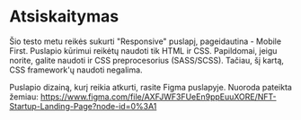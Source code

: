 # Atsiskaitymas
Šio testo metu reikės sukurti "Responsive" puslapį, pageidautina - Mobile First. Puslapio kūrimui reikėtų naudoti tik HTML ir CSS. Papildomai, jeigu norite, galite naudoti ir CSS preprocesorius (SASS/SCSS). Tačiau, šį kartą, CSS framework'ų naudoti negalima.

Puslapio dizainą, kurį reikia atkurti, rasite Figma puslapyje. Nuoroda pateikta žemiau:
https://www.figma.com/file/AXFJWF3FUeEn9ppEuuXORE/NFT-Startup-Landing-Page?node-id=0%3A1
